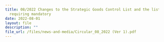 ```yaml
---
title: 08/2022 Changes to the Strategic Goods Control List and the list of items
  requiring mandatory
date: 2022-08-01
layout: file
description: ""
file_url: /files/news-and-media/Circular_08_2022 (Ver 1).pdf
---
```


